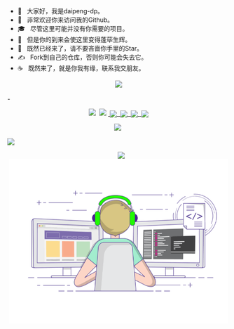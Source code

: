 - 🔭 &nbsp; 大家好，我是daipeng-dp。
- 🤔 &nbsp; 非常欢迎你来访问我的Github。
- 🎓 &nbsp; 尽管这里可能并没有你需要的项目。
- 💼 &nbsp; 但是你的到来会使这里变得蓬荜生辉。
- 🌱 &nbsp; 既然已经来了，请不要吝啬你手里的Star。
- ✍️ &nbsp; Fork到自己的仓库，否则你可能会失去它。
- ☕ &nbsp; 既然来了，就是你我有缘，联系我交朋友。 
<p align = "center" >
  <img src = "https://komarev.com/ghpvc/?username=daipeng-dp" >
</p>
- <p align = "center">
  <img src = "https://github-readme-stats.vercel.app/api?username=daipeng-dp&count_private=true&show_icons=true&theme=tokyonight&line_height=27">
  <img src = "https://github-readme-stats.vercel.app/api/top-langs/?username=daipeng-dp&theme=tokyonight">
  <a href="https://github.com/daipeng-dp/QT">
  <img align="center" src="https://github-readme-stats.vercel.app/api/pin/?username=wangscaler&repo=myblog&theme=tokyonight" />
  </a>
  <a href="https://github.com/daipeng-dp/Minecraft-Digital-Circuit">
  <img align="center" src="https://github-readme-stats.vercel.app/api/pin/?username=wangscaler&repo=python-wenzimaoxian &theme=tokyonight" />
  </a>
  <a href="https://github.com/daipeng-dp/algoexec">
  <img align="center" src="https://github-readme-stats.vercel.app/api/pin/?username=wangscaler&repo=emqx-exproto-python-sdk&theme=tokyonight" />
  </a>
  <a href="https://github.com/daipeng-dp/stockfish">
  <img align="center" src="https://github-readme-stats.vercel.app/api/pin/?username=wangscaler&repo=emqx-extension-examples&theme=tokyonight" />
  </a>
</p>
<p align = "center">
 <img src="https://activity-graph.herokuapp.com/graph?username=daipeng-dp&theme=react-dark">
</p>
<p align = "center">
  <img align = "left" src = "https://github-readme-streak-stats.herokuapp.com/?user=daipeng-dp&theme=tokyonight" width="45%">
</p>
<p align = "center">
  <img align = "right" src = "https://github-profile-trophy.vercel.app/?username=daipeng-dp&theme=tokyonight" width="50%" >
</p>
<img align="right" alt="GIF" src="https://raw.githubusercontent.com/devSouvik/devSouvik/master/gif3.gif" width="500"/>
